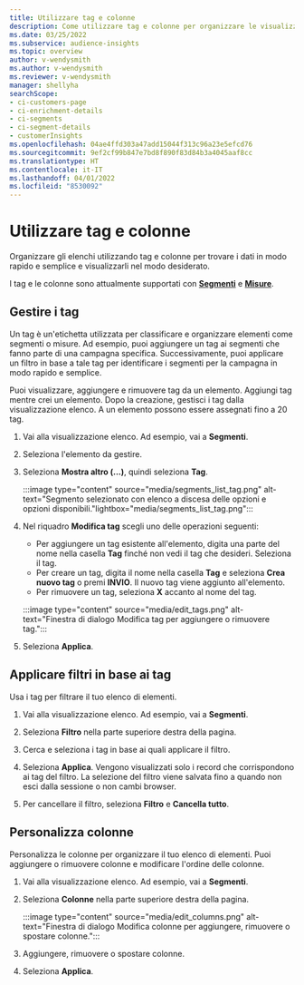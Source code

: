 ```yaml
---
title: Utilizzare tag e colonne
description: Come utilizzare tag e colonne per organizzare le visualizzazioni elenco
ms.date: 03/25/2022
ms.subservice: audience-insights
ms.topic: overview
author: v-wendysmith
ms.author: v-wendysmith
ms.reviewer: v-wendysmith
manager: shellyha
searchScope:
- ci-customers-page
- ci-enrichment-details
- ci-segments
- ci-segment-details
- customerInsights
ms.openlocfilehash: 04ae4ffd303a47add15044f313c96a23e5efcd76
ms.sourcegitcommit: 9ef2cf99b847e7bd8f890f83d84b3a4045aaf8cc
ms.translationtype: HT
ms.contentlocale: it-IT
ms.lasthandoff: 04/01/2022
ms.locfileid: "8530092"
---
```

# <a name="work-with-tags-and-columns"></a>Utilizzare tag e colonne

Organizzare gli elenchi utilizzando tag e colonne per trovare i dati in modo rapido e semplice e visualizzarli nel modo desiderato.

I tag e le colonne sono attualmente supportati con **[Segmenti](segments.md)** e **[Misure](measures.md)**.

## <a name="manage-tags"></a>Gestire i tag

Un tag è un'etichetta utilizzata per classificare e organizzare elementi come segmenti o misure. Ad esempio, puoi aggiungere un tag ai segmenti che fanno parte di una campagna specifica. Successivamente, puoi applicare un filtro in base a tale tag per identificare i segmenti per la campagna in modo rapido e semplice.

Puoi visualizzare, aggiungere e rimuovere tag da un elemento. Aggiungi tag mentre crei un elemento. Dopo la creazione, gestisci i tag dalla visualizzazione elenco. A un elemento possono essere assegnati fino a 20 tag.

1. Vai alla visualizzazione elenco. Ad esempio, vai a **Segmenti**.

1. Seleziona l'elemento da gestire.

1. Seleziona **Mostra altro (...)**, quindi seleziona **Tag**.

   :::image type="content" source="media/segments_list_tag.png" alt-text="Segmento selezionato con elenco a discesa delle opzioni e opzioni disponibili."lightbox="media/segments_list_tag.png":::

1. Nel riquadro **Modifica tag** scegli uno delle operazioni seguenti:

   - Per aggiungere un tag esistente all'elemento, digita una parte del nome nella casella **Tag** finché non vedi il tag che desideri. Seleziona il tag.
   - Per creare un tag, digita il nome nella casella **Tag** e seleziona **Crea nuovo tag** o premi **INVIO**. Il nuovo tag viene aggiunto all'elemento.
   - Per rimuovere un tag, seleziona **X** accanto al nome del tag.

   :::image type="content" source="media/edit_tags.png" alt-text="Finestra di dialogo Modifica tag per aggiungere o rimuovere tag.":::

1. Seleziona **Applica**.

## <a name="filter-on-tags"></a>Applicare filtri in base ai tag

Usa i tag per filtrare il tuo elenco di elementi.

1. Vai alla visualizzazione elenco. Ad esempio, vai a **Segmenti**.

1. Seleziona **Filtro** nella parte superiore destra della pagina.

1. Cerca e seleziona i tag in base ai quali applicare il filtro.

1. Seleziona **Applica**. Vengono visualizzati solo i record che corrispondono ai tag del filtro. La selezione del filtro viene salvata fino a quando non esci dalla sessione o non cambi browser.

1. Per cancellare il filtro, seleziona **Filtro** e **Cancella tutto**.

## <a name="customize-columns"></a>Personalizza colonne

Personalizza le colonne per organizzare il tuo elenco di elementi. Puoi aggiungere o rimuovere colonne e modificare l'ordine delle colonne.

1. Vai alla visualizzazione elenco. Ad esempio, vai a **Segmenti**.

1. Seleziona **Colonne** nella parte superiore destra della pagina.

   :::image type="content" source="media/edit_columns.png" alt-text="Finestra di dialogo Modifica colonne per aggiungere, rimuovere o spostare colonne.":::

1. Aggiungere, rimuovere o spostare colonne.

1. Seleziona **Applica**.
